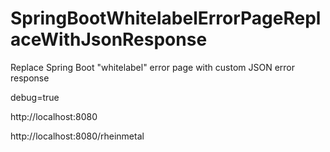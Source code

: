 # SpringBootWhitelabelErrorPageReplaceWithJsonResponse

Replace Spring Boot "whitelabel" error page with custom JSON error response

debug=true

http://localhost:8080

http://localhost:8080/rheinmetal
